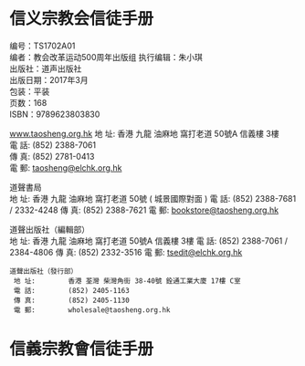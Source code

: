 # 信义宗教会信徒手册

编号：TS1702A01  
编者：教会改革运动500周年出版组
执行编辑：朱小琪  
出版社：道声出版社  
出版日期：2017年3月  
包装：平装  
页数：168  
ISBN：9789623803830  

www.taosheng.org.hk
     地 址:	     香港 九龍 油麻地 窩打老道 50號A 信義樓 3樓  
     電 話:	     (852) 2388-7061  
     傳 真:	     (852) 2781-0413  
     電 郵:	     taosheng@elchk.org.hk  

道聲書局	
     地 址:	     香港 九龍 油麻地 窩打老道 50號 ( 城景國際對面 )
     電 話:	     (852) 2388-7681 / 2332-4248
     傳 真:	     (852) 2388-7621
     電 郵:	     bookstore@taosheng.org.hk

道聲出版社（編輯部）	
     地 址:	     香港 九龍 油麻地 窩打老道 50號A 信義樓 3樓
     電 話:	     (852) 2388-7061 / 2384-4806
     傳 真:	     (852) 2332-3516
     電 郵:	     tsedit@elchk.org.hk

	道聲出版社（發行部）	
     地 址:	     香港 荃灣 柴灣角街 38-40號 銓通工業大廈 17樓 C室
     電 話:	     (852) 2405-1163
     傳 真:	     (852) 2405-1130
     電 郵:	     wholesale@taosheng.org.hk
# 信義宗教會信徒手册

